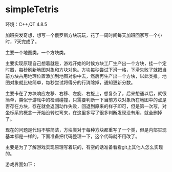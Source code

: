 # simpleTetris
环境：C++,QT 4.8.5

加班突发奇想，想写一个俄罗斯方块玩玩，花了一周时间每天加班回家写一个小时，7天完成了。

主要一个地图类，一个方块类。

主要实现原理自己想着就是，游戏开始的时候方块工厂生产出一个方块，挂一个定时器，每秒刷新地图对象和方块对象。方块每秒尝试下滑一格，下滑失败了就把当前方块占用地理位置添加到地图对象中去，然后再生产出一个方块，以此类推。地图对象就比较简单，每秒尝试将得分的行消除掉，通知更新分数。

主要卡在了方块响应左移、右移、左旋、右旋上，想复杂了，后来想通以后，就很简单，类似于游戏中的检测碰撞，只需要判断一下当前方块对象所在地图中的点是否存在方块，存在就会返回动作失败，回退到原来的样子即可，但是第一次写，对坐标系的概念一开始没转过弯来，在这里多写了很多判断发现没有用，就全删掉了。

现在的问题是代码不够简洁，方块类对于每种方块都重写了一个类，但是内部实现基本都是一样的，下面准备把代码整理一下，这个代码就不用改了。

主要是为了了解游戏实现原理写着玩的，有空的话准备看看git上其他人怎么实现的。

游戏界面如下：
